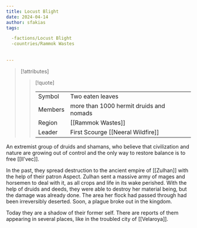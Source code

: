 ```yaml
---
title: Locust Blight
date: 2024-04-14
author: sfakias
tags:

  -factions/Locust Blight
  -countries/Rammok Wastes
  
 
---
```

> [!attributes]
> 
> > [!quote]
> >
> > | | |
> > | --- | --- |
> > | Symbol | Two eaten leaves |
> > | Members | more than 1000 hermit druids and nomads |
> > | Region | [[Rammok Wastes]] |
> > | Leader | First Scourge [[Neeral Wildfire]] |

 An extremist group of druids and shamans, who believe that civilization and nature are growing out of control and the only way to restore balance is to free [[Il'vec]].
 
 In the past, they spread destruction to the ancient empire of [[Zulhan]] with the help of their patron Aspect. Zulhan sent a massive army of mages and horsemen to deal with it, as all crops and life in its wake perished. With the help of druids and deeds, they were able to destroy her material being, but the damage was already done. The area her flock had passed through had been irreversibly deserted. Soon, a plague broke out in the kingdom.
 
 Today they are a shadow of their former self. There are reports of them appearing in several places, like in the troubled city of [[Velaroya]].